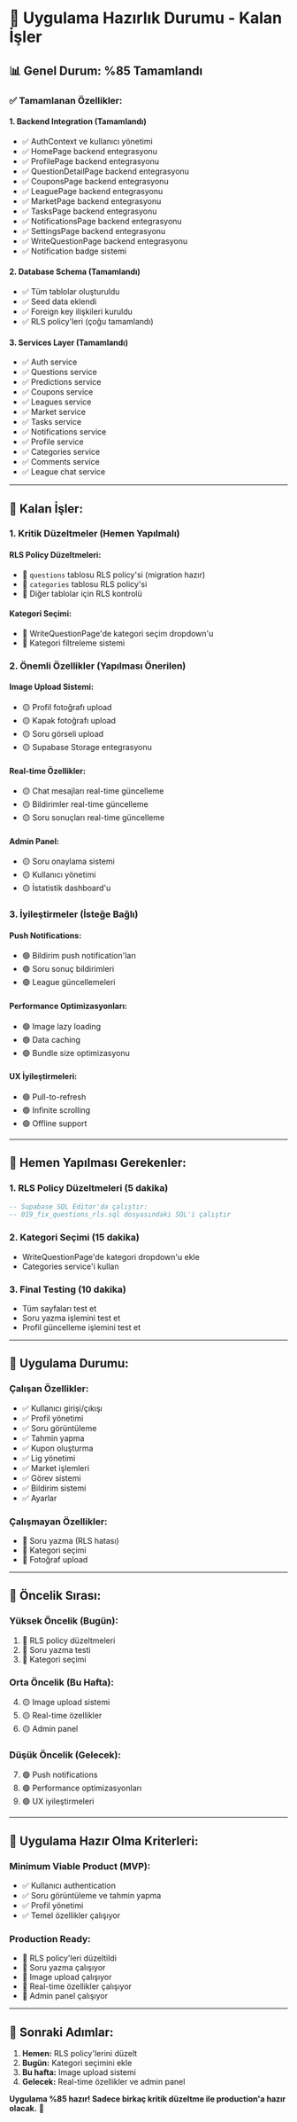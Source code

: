 # 🚀 Uygulama Hazırlık Durumu - Kalan İşler

## 📊 Genel Durum: %85 Tamamlandı

### ✅ **Tamamlanan Özellikler:**

#### **1. Backend Integration (Tamamlandı)**
- ✅ AuthContext ve kullanıcı yönetimi
- ✅ HomePage backend entegrasyonu
- ✅ ProfilePage backend entegrasyonu
- ✅ QuestionDetailPage backend entegrasyonu
- ✅ CouponsPage backend entegrasyonu
- ✅ LeaguePage backend entegrasyonu
- ✅ MarketPage backend entegrasyonu
- ✅ TasksPage backend entegrasyonu
- ✅ NotificationsPage backend entegrasyonu
- ✅ SettingsPage backend entegrasyonu
- ✅ WriteQuestionPage backend entegrasyonu
- ✅ Notification badge sistemi

#### **2. Database Schema (Tamamlandı)**
- ✅ Tüm tablolar oluşturuldu
- ✅ Seed data eklendi
- ✅ Foreign key ilişkileri kuruldu
- ✅ RLS policy'leri (çoğu tamamlandı)

#### **3. Services Layer (Tamamlandı)**
- ✅ Auth service
- ✅ Questions service
- ✅ Predictions service
- ✅ Coupons service
- ✅ Leagues service
- ✅ Market service
- ✅ Tasks service
- ✅ Notifications service
- ✅ Profile service
- ✅ Categories service
- ✅ Comments service
- ✅ League chat service

---

## 🔧 **Kalan İşler:**

### **1. Kritik Düzeltmeler (Hemen Yapılmalı)**

#### **RLS Policy Düzeltmeleri:**
- 🔴 `questions` tablosu RLS policy'si (migration hazır)
- 🔴 `categories` tablosu RLS policy'si
- 🔴 Diğer tablolar için RLS kontrolü

#### **Kategori Seçimi:**
- 🔴 WriteQuestionPage'de kategori seçim dropdown'u
- 🔴 Kategori filtreleme sistemi

### **2. Önemli Özellikler (Yapılması Önerilen)**

#### **Image Upload Sistemi:**
- 🟡 Profil fotoğrafı upload
- 🟡 Kapak fotoğrafı upload
- 🟡 Soru görseli upload
- 🟡 Supabase Storage entegrasyonu

#### **Real-time Özellikler:**
- 🟡 Chat mesajları real-time güncelleme
- 🟡 Bildirimler real-time güncelleme
- 🟡 Soru sonuçları real-time güncelleme

#### **Admin Panel:**
- 🟡 Soru onaylama sistemi
- 🟡 Kullanıcı yönetimi
- 🟡 İstatistik dashboard'u

### **3. İyileştirmeler (İsteğe Bağlı)**

#### **Push Notifications:**
- 🟢 Bildirim push notification'ları
- 🟢 Soru sonuç bildirimleri
- 🟢 League güncellemeleri

#### **Performance Optimizasyonları:**
- 🟢 Image lazy loading
- 🟢 Data caching
- 🟢 Bundle size optimizasyonu

#### **UX İyileştirmeleri:**
- 🟢 Pull-to-refresh
- 🟢 Infinite scrolling
- 🟢 Offline support

---

## 🚀 **Hemen Yapılması Gerekenler:**

### **1. RLS Policy Düzeltmeleri (5 dakika)**
```sql
-- Supabase SQL Editor'da çalıştır:
-- 019_fix_questions_rls.sql dosyasındaki SQL'i çalıştır
```

### **2. Kategori Seçimi (15 dakika)**
- WriteQuestionPage'de kategori dropdown'u ekle
- Categories service'i kullan

### **3. Final Testing (10 dakika)**
- Tüm sayfaları test et
- Soru yazma işlemini test et
- Profil güncelleme işlemini test et

---

## 📱 **Uygulama Durumu:**

### **Çalışan Özellikler:**
- ✅ Kullanıcı girişi/çıkışı
- ✅ Profil yönetimi
- ✅ Soru görüntüleme
- ✅ Tahmin yapma
- ✅ Kupon oluşturma
- ✅ Lig yönetimi
- ✅ Market işlemleri
- ✅ Görev sistemi
- ✅ Bildirim sistemi
- ✅ Ayarlar

### **Çalışmayan Özellikler:**
- 🔴 Soru yazma (RLS hatası)
- 🔴 Kategori seçimi
- 🔴 Fotoğraf upload

---

## 🎯 **Öncelik Sırası:**

### **Yüksek Öncelik (Bugün):**
1. 🔴 RLS policy düzeltmeleri
2. 🔴 Soru yazma testi
3. 🔴 Kategori seçimi

### **Orta Öncelik (Bu Hafta):**
4. 🟡 Image upload sistemi
5. 🟡 Real-time özellikler
6. 🟡 Admin panel

### **Düşük Öncelik (Gelecek):**
7. 🟢 Push notifications
8. 🟢 Performance optimizasyonları
9. 🟢 UX iyileştirmeleri

---

## 🏁 **Uygulama Hazır Olma Kriterleri:**

### **Minimum Viable Product (MVP):**
- ✅ Kullanıcı authentication
- ✅ Soru görüntüleme ve tahmin yapma
- ✅ Profil yönetimi
- ✅ Temel özellikler çalışıyor

### **Production Ready:**
- 🔴 RLS policy'leri düzeltildi
- 🔴 Soru yazma çalışıyor
- 🔴 Image upload çalışıyor
- 🔴 Real-time özellikler çalışıyor
- 🔴 Admin panel çalışıyor

---

## 🚀 **Sonraki Adımlar:**

1. **Hemen:** RLS policy'lerini düzelt
2. **Bugün:** Kategori seçimini ekle
3. **Bu hafta:** Image upload sistemi
4. **Gelecek:** Real-time özellikler ve admin panel

**Uygulama %85 hazır! Sadece birkaç kritik düzeltme ile production'a hazır olacak.** 🎉
